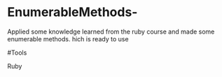 # EnumerableMethods-

Applied some knowledge learned from the ruby course 
and made some enumerable methods. hich is ready to use

#Tools

Ruby

